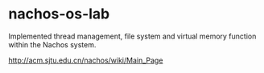 nachos-os-lab
=============
Implemented thread management, file system and virtual memory function within the Nachos system.

http://acm.sjtu.edu.cn/nachos/wiki/Main_Page
